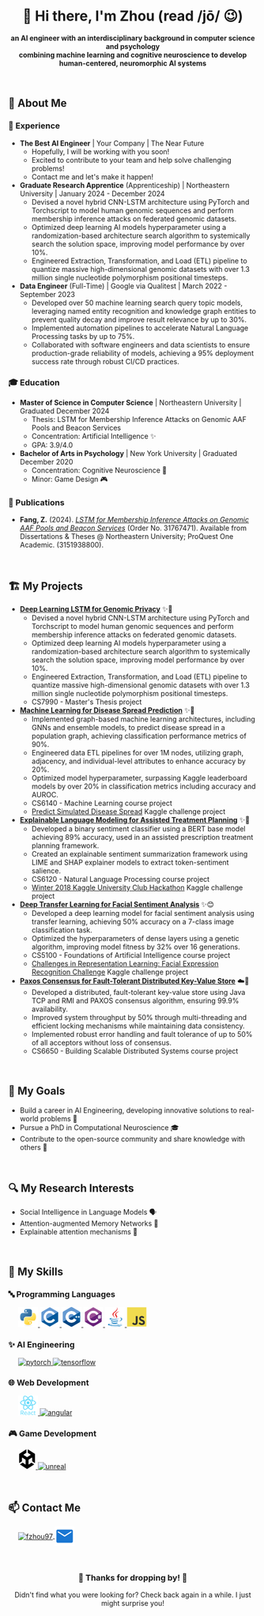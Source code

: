 <H1 align="middle"> 👋 Hi there, I'm Zhou (read /jō/ 😉) </H1>

<p align="middle"><strong>an AI engineer with an interdisciplinary background in computer science and psychology <br/> combining machine learning and cognitive neuroscience to develop human-centered, neuromorphic AI systems</strong></p>

<br>
<H2> 👤 About Me </H2>

<H3> 💼 Experience </H3>

- **The Best AI Engineer** | Your Company | The Near Future
    - Hopefully, I will be working with you soon!
    - Excited to contribute to your team and help solve challenging problems!
    - Contact me and let's make it happen!
- **Graduate Research Apprentice** (Apprenticeship) | Northeastern University | January 2024 - December 2024
    - Devised a novel hybrid CNN-LSTM architecture using PyTorch and Torchscript to model human genomic sequences and perform membership inference attacks on federated genomic datasets.
    - Optimized deep learning AI models hyperparameter using a randomization-based architecture search algorithm to systemically search the solution space, improving model performance by over 10%.
    - Engineered Extraction, Transformation, and Load (ETL) pipeline to quantize massive high-dimensional genomic datasets with over 1.3 million single nucleotide polymorphism positional timesteps.
- **Data Engineer** (Full-Time) | Google via Qualitest | March 2022 - September 2023
    - Developed over 50 machine learning search query topic models, leveraging named entity recognition and knowledge graph entities to prevent quality decay and improve result relevance by up to 30%.
    - Implemented automation pipelines to accelerate Natural Language Processing tasks by up to 75%.
    - Collaborated with software engineers and data scientists to ensure production-grade reliability of models, achieving a 95% deployment success rate through robust CI/CD practices.


<H3> 🎓 Education </H3>

- **Master of Science in Computer Science** | Northeastern University | Graduated December 2024
    - Thesis: LSTM for Membership Inference Attacks on Genomic AAF Pools and Beacon Services
    - Concentration: Artificial Intelligence ✨
    - GPA: 3.9/4.0
- **Bachelor of Arts in Psychology** | New York University | Graduated December 2020
    - Concentration: Cognitive Neuroscience 🧠
    - Minor: Game Design 🎮

<H3> 📝 Publications </H3>

- **Fang, Z.** (2024). [<i>LSTM for Membership Inference Attacks on Genomic AAF Pools and Beacon Services</i>](https://www.proquest.com/docview/3151938800) (Order No. 31767471). Available from Dissertations & Theses @ Northeastern University; ProQuest One Academic. (3151938800).

<br>
<H2> 🏗️ My Projects </H2>

- **[Deep Learning LSTM for Genomic Privacy](https://github.com/Fzhou1997/Masters-Research-Genomic-Privacy)** ✨🧬
    - Devised a novel hybrid CNN-LSTM architecture using PyTorch and Torchscript to model human genomic sequences and perform membership inference attacks on federated genomic datasets.
    - Optimized deep learning AI models hyperparameter using a randomization-based architecture search algorithm to systemically search the solution space, improving model performance by over 10%.
    - Engineered Extraction, Transformation, and Load (ETL) pipeline to quantize massive high-dimensional genomic datasets with over 1.3 million single nucleotide polymorphism positional timesteps.
    - CS7990 - Master's Thesis project
- **[Machine Learning for Disease Spread Prediction](https://github.com/Fzhou1997/Machine-Learning-Kaggle-Disease-Spread-Prediction)** ✨🦠
    - Implemented graph-based machine learning architectures, including GNNs and ensemble models, to predict disease spread in a population graph, achieving classification performance metrics of 90%.
    - Engineered data ETL pipelines for over 1M nodes, utilizing graph, adjacency, and individual-level attributes to enhance accuracy by 20%.
    - Optimized model hyperparameter, surpassing Kaggle leaderboard models by over 20% in classification metrics including accuracy and AUROC.
    - CS6140 - Machine Learning course project
    - [Predict Simulated Disease Spread](https://www.kaggle.com/competitions/predict-simulated-disease-spread-classification)
      Kaggle challenge project
- **[Explainable Language Modeling for Assisted Treatment Planning](https://github.com/Fzhou1997/Natural-Language-Processing-Research-Project)** ✨💊
    - Developed a binary sentiment classifier using a BERT base model achieving 89% accuracy, used in an assisted prescription treatment planning framework.
    - Created an explainable sentiment summarization framework using LIME and SHAP explainer models to extract token-sentiment salience.
    - CS6120 - Natural Language Processing course project
    - [Winter 2018 Kaggle University Club Hackathon](https://www.kaggle.com/datasets/jessicali9530/kuc-hackathon-winter-2018) Kaggle challenge project
- **[Deep Transfer Learning for Facial Sentiment Analysis](https://github.com/Fzhou1997/Foundations-of-AI-Optimized-Deep-Learning-for-Facial-Sentiment-Analysis)** ✨😊
    - Developed a deep learning model for facial sentiment analysis using transfer learning, achieving 50% accuracy on a 7-class image classification task.
    - Optimized the hyperparameters of dense layers using a genetic algorithm, improving model fitness by 32% over 16 generations.
    - CS5100 - Foundations of Artificial Intelligence course project
    - [Challenges in Representation Learning: Facial Expression Recognition Challenge](https://www.kaggle.com/c/challenges-in-representation-learning-facial-expression-recognition-challenge/overview) Kaggle challenge project
- **[Paxos Consensus for Fault-Tolerant Distributed Key-Value Store]()** ☁️🔑
    - Developed a distributed, fault-tolerant key-value store using Java TCP and RMI and PAXOS consensus algorithm, ensuring 99.9% availability.
    - Improved system throughput by 50% through multi-threading and efficient locking mechanisms while maintaining data consistency.
    - Implemented robust error handling and fault tolerance of up to 50% of all acceptors without loss of consensus.
    - CS6650 - Building Scalable Distributed Systems course project

<br>
<H2> 🌱 My Goals </H2>

- Build a career in AI Engineering, developing innovative solutions to real-world problems 💼
- Pursue a PhD in Computational Neuroscience 🎓
- Contribute to the open-source community and share knowledge with others 🧩

<br>
<H2> 🔍 My Research Interests </H2>

- Social Intelligence in Language Models 🗣️
- Attention-augmented Memory Networks 🧠
- Explainable attention mechanisms 🤔

<br>
<H2> 🧰 My Skills </H2>

<H3> 🔤 Programming Languages </H3>

<p align="left" style="margin-left: 20px;"> 
  <a href="https://www.python.org" target="_blank" rel="noreferrer"> 
    <img src="https://raw.githubusercontent.com/devicons/devicon/master/icons/python/python-original.svg" alt="python" width="40" height="40"/> 
  </a>
  <a href="https://www.cprogramming.com/" target="_blank" rel="noreferrer"> 
    <img src="https://raw.githubusercontent.com/devicons/devicon/master/icons/c/c-original.svg" alt="c" width="40" height="40"/> 
  </a> 
  <a href="https://www.w3schools.com/cpp/" target="_blank" rel="noreferrer"> 
    <img src="https://raw.githubusercontent.com/devicons/devicon/master/icons/cplusplus/cplusplus-original.svg" alt="cplusplus" width="40" height="40"/> 
  </a> 
  <a href="https://learn.microsoft.com/en-us/dotnet/csharp/" target="_blank" rel="noreferrer"> 
    <img src="https://raw.githubusercontent.com/devicons/devicon/master/icons/csharp/csharp-original.svg" alt="csharp" width="40" height="40"/> 
  </a> 
  <a href="https://www.java.com" target="_blank" rel="noreferrer"> 
    <img src="https://raw.githubusercontent.com/devicons/devicon/master/icons/java/java-original.svg" alt="java" width="40" height="40"/> 
  </a> 
  <a href="https://developer.mozilla.org/en-US/docs/Web/JavaScript" target="_blank" rel="noreferrer"> 
    <img src="https://raw.githubusercontent.com/devicons/devicon/master/icons/javascript/javascript-original.svg" alt="javascript" width="40" height="40"/> 
  </a> 
</p>

<H3> ✨ AI Engineering </H3>

<p align="left" style="margin-left: 20px;">
  <a href="https://pytorch.org/" target="_blank" rel="noreferrer"> 
    <img src="https://www.vectorlogo.zone/logos/pytorch/pytorch-icon.svg" alt="pytorch" width="40" height="40"/> 
  </a> 
  <a href="https://www.tensorflow.org" target="_blank" rel="noreferrer"> 
    <img src="https://www.vectorlogo.zone/logos/tensorflow/tensorflow-icon.svg" alt="tensorflow" width="40" height="40"/> 
  </a>
</p>

<H3> 🌐 Web Development </H3>

<p align="left" style="margin-left: 20px;"> 
  <a href="https://reactjs.org/" target="_blank" rel="noreferrer"> 
    <img src="https://raw.githubusercontent.com/devicons/devicon/master/icons/react/react-original-wordmark.svg" alt="react" width="40" height="40"/> 
  </a>
  <a href="https://angular.io" target="_blank" rel="noreferrer"> 
    <img src="https://angular.io/assets/images/logos/angular/angular.svg" alt="angular" width="40" height="40"/> 
  </a>
</p>

<H3> 🎮 Game Development </H3>

<p align="left" style="margin-left: 20px;">
  <a href="https://unity.com/" target="_blank" rel="noreferrer"> 
    <img src="https://raw.githubusercontent.com/devicons/devicon/ca28c779441053191ff11710fe24a9e6c23690d6/icons/unity/unity-plain.svg" alt="unity" width="35.6" height="40"/> 
  </a> 
  <a href="https://unrealengine.com/" target="_blank" rel="noreferrer"> 
    <img src="https://raw.githubusercontent.com/kenangundogan/fontisto/036b7eca71aab1bef8e6a0518f7329f13ed62f6b/icons/svg/brand/unreal-engine.svg" alt="unreal" width="40" height="40"/> 
  </a> 
</p>

<br>
<H2> 📫 Contact Me </H2>

<p align="left" style="margin-left: 20px;">
  <a href="https://linkedin.com/in/fzhou97" target="blank">
    <img align="center" src="https://raw.githubusercontent.com/rahuldkjain/github-profile-readme-generator/master/src/images/icons/Social/linked-in-alt.svg" alt="fzhou97" height="30" width="40" />
  </a>
  <a href="mailto:fzhou1997@gmail.com" target="blank">
    <img align="center" src="https://raw.githubusercontent.com/Fzhou1997/Fzhou1997/865c9aff6ce3e28f865491ebf5550ec09b9f6fa9/res/images/mail_40dp_1976D2_FILL1_wght400_GRAD0_opsz40.svg" alt="fzhou1997@gmail.com" height="40" width="40" />
  </a>  
</p>

<br>
<H3 align="middle"> 🌟 Thanks for dropping by! 🌟 </H3>
<p align="middle"> Didn't find what you were looking for? Check back again in a while. I just might surprise you!</p>
